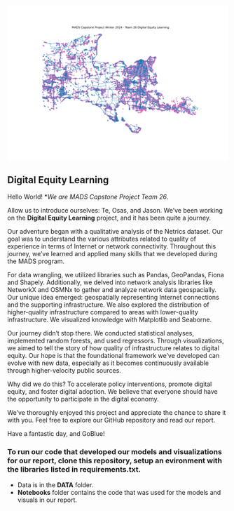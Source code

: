 ![Image for readme in git hub - decorative](images/project_plot.png)

## Digital Equity Learning

Hello World! **We are MADS Capstone Project Team 26*. 

Allow us to introduce ourselves: Te, Osas, and Jason. We’ve been working on the **Digital Equity Learning** project, and it has been quite a journey.

Our adventure began with a qualitative analysis of the Netrics dataset. Our goal was to understand the various attributes related to quality of experience in terms of Internet or network connectivity. Throughout this journey, we’ve learned and applied many skills that we developed during the MADS program.

For data wrangling, we utilized libraries such as Pandas, GeoPandas, Fiona and Shapely. Additionally, we delved into network analysis libraries like NetworkX and OSMNx to gather and analyze network data geospacially. Our unique idea emerged: geospatially representing Internet connections and the supporting infrastructure. We also explored the distribution of higher-quality infrastructure compared to areas with lower-quality infrastructure. We visualized knowledge with Matplotlib and Seaborne.

Our journey didn’t stop there. We conducted statistical analyses, implemented random forests, and used regressors. Through visualizations, we aimed to tell the story of how quality of infrastructure relates to digital equity. Our hope is that the foundational framework we’ve developed can evolve with new data, especially as it becomes continuously available through higher-velocity public sources.

Why did we do this? To accelerate policy interventions, promote digital equity, and foster digital adoption. We believe that everyone should have the opportunity to participate in the digital economy.

We’ve thoroughly enjoyed this project and appreciate the chance to share it with you. Feel free to explore our GitHub repository and read our report. 

Have a fantastic day, and GoBlue!


### To run our code that developed our models and visualizations for our report, clone this repository, setup an evironment with the libraries listed in requirements.txt.

- Data is in the **DATA** folder.
- **Notebooks** folder contains the code that was used for the models and visuals in our report.

